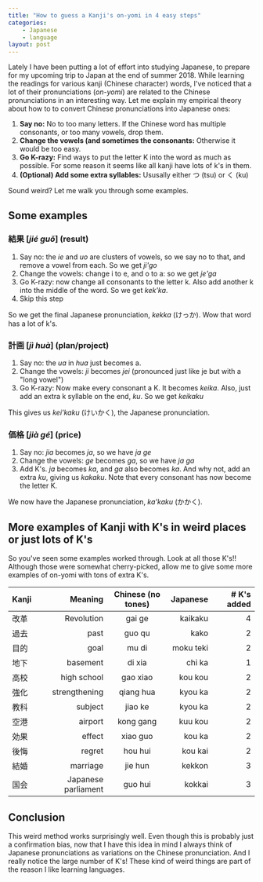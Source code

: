 ```yaml
---
title: "How to guess a Kanji's on-yomi in 4 easy steps"
categories:
    - Japanese
    - language
layout: post
---
```

Lately I have been putting a lot of effort into studying Japanese, to prepare for my upcoming trip to Japan at the end of summer 2018. While learning the readings for various kanji (Chinese character) words, I've noticed that a lot of their pronunciations (_on-yomi_) are related to the Chinese pronunciations in an interesting way. Let me explain my empirical theory about how to to convert Chinese pronunciations into Japanese ones:

1. <b>Say no:</b> No to too many letters. If the Chinese word has multiple consonants, or too many vowels, drop them.
2. <b>Change the vowels (and sometimes the consonants:</b> Otherwise it would be too easy.
3. <b>Go K-razy:</b> Find ways to put the letter K into the word as much as possible. For some reason it seems like all kanji have lots of k's in them.
4. <b>(Optional) Add some extra syllables:</b> Ususally either つ (tsu) or く (ku)

Sound weird? Let me walk you through some examples.

## Some examples
### 結果 [_jié guǒ_] (result)
1. Say no: the _ie_ and _uo_ are clusters of vowels, so we say no to that, and remove a vowel from each. So we get _ji'go_
2. Change the vowels: change i to e, and o to a: so we get _je'ga_
3. Go K-razy: now change all consonants to the letter k. Also add another k into the middle of the word. So we get _kek'ka_.
4. Skip this step

So we get the final Japanese pronunciation, _kekka_ (けっか). Wow that word has a lot of k's.

### 計画 [_jì huà_] (plan/project)
1. Say no: the _ua_ in _hua_ just becomes a.
2. Change the vowels: _ji_ becomes _jei_ (pronounced just like je but with a "long vowel")
3. Go K-razy: Now make every consonant a K. It becomes _keika_. Also, just add an extra k syllable on the end, _ku_. So we get _keikaku_

This gives us _kei'kaku_ (けいかく), the Japanese pronunciation.

### 価格 [_jià gé_] (price)
1. Say no: _jia_ becomes _ja_, so we have _ja ge_
2. Change the vowels: _ge_ becomes _ga_, so we have _ja ga_
3. Add K's. _ja_ becomes _ka_, and _ga_ also becomes _ka_. And why not, add an extra _ku_, giving us _kakaku_. Note that every consonant has now become the letter K.

We now have the Japanese pronunciation, _ka'kaku_ (かかく).

## More examples of Kanji with K's in weird places or just lots of K's
So you've seen some examples worked through. Look at all those K's!! Although those were somewhat cherry-picked, allow me to give some more examples of on-yomi with tons of extra K's.

| Kanji       | Meaning | Chinese (no tones) | Japanese  | # K's added|
| ---------------|---: |:-------------------:|---:| -----------:
| 改革    | Revolution | gai ge | kaikaku | 4 |
| 過去 | past | guo qu | kako | 2 |
| 目的 | goal | mu di | moku teki | 2 | 
| 地下 | basement | di xia | chi ka | 1 |
| 高校 | high school | gao xiao | kou kou | 2 |
| 強化 | strengthening | qiang hua | kyou ka | 2 |
| 教科 | subject | jiao ke | kyou ka | 2 |
| 空港 | airport | kong gang | kuu kou | 2 |
| 効果 | effect | xiao guo | kou ka | 2 |
| 後悔 | regret | hou hui | kou kai | 2 |
| 結婚 | marriage | jie hun | kekkon | 3 |
| 国会 | Japanese parliament | guo hui | kokkai | 3 |

## Conclusion
This weird method works surprisingly well. Even though this is probably just a confirmation bias, now that I have this idea in mind I always think of Japanese pronunciations as variations on the Chinese pronunciation. And I really notice the large number of K's! These kind of weird things are part of the reason I like learning languages.

